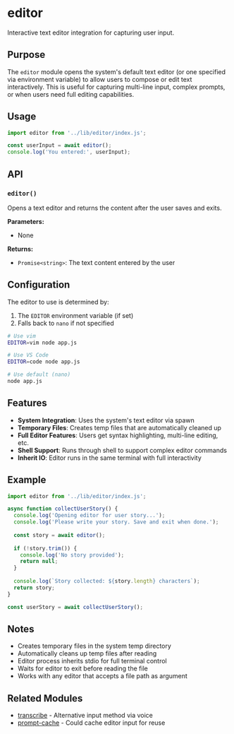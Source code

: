 # editor

Interactive text editor integration for capturing user input.

## Purpose

The `editor` module opens the system's default text editor (or one specified via environment variable) to allow users to compose or edit text interactively. This is useful for capturing multi-line input, complex prompts, or when users need full editing capabilities.

## Usage

```javascript
import editor from '../lib/editor/index.js';

const userInput = await editor();
console.log('You entered:', userInput);
```

## API

### `editor()`

Opens a text editor and returns the content after the user saves and exits.

**Parameters:**
- None

**Returns:**
- `Promise<string>`: The text content entered by the user

## Configuration

The editor to use is determined by:
1. The `EDITOR` environment variable (if set)
2. Falls back to `nano` if not specified

```bash
# Use vim
EDITOR=vim node app.js

# Use VS Code
EDITOR=code node app.js

# Use default (nano)
node app.js
```

## Features

- **System Integration**: Uses the system's text editor via spawn
- **Temporary Files**: Creates temp files that are automatically cleaned up
- **Full Editor Features**: Users get syntax highlighting, multi-line editing, etc.
- **Shell Support**: Runs through shell to support complex editor commands
- **Inherit IO**: Editor runs in the same terminal with full interactivity

## Example

```javascript
import editor from '../lib/editor/index.js';

async function collectUserStory() {
  console.log('Opening editor for user story...');
  console.log('Please write your story. Save and exit when done.');
  
  const story = await editor();
  
  if (!story.trim()) {
    console.log('No story provided');
    return null;
  }
  
  console.log(`Story collected: ${story.length} characters`);
  return story;
}

const userStory = await collectUserStory();
```

## Notes

- Creates temporary files in the system temp directory
- Automatically cleans up temp files after reading
- Editor process inherits stdio for full terminal control
- Waits for editor to exit before reading the file
- Works with any editor that accepts a file path as argument

## Related Modules

- [transcribe](../transcribe) - Alternative input method via voice
- [prompt-cache](../prompt-cache) - Could cache editor input for reuse
